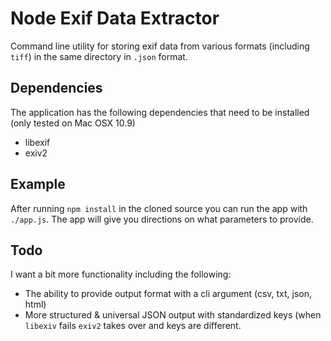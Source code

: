 # Node Exif Data Extractor
Command line utility for storing exif data from various formats (including `tiff`) in the same directory in `.json` format.

## Dependencies
The application has the following dependencies that need to be installed (only tested on Mac OSX 10.9)

- libexif
- exiv2

## Example
After running `npm install` in the cloned source you can run the app with `./app.js`. The app will give you directions on what parameters to provide.

## Todo
I want a bit more functionality including the following:

* The ability to provide output format with a cli argument (csv, txt, json, html)
* More structured & universal JSON output with standardized keys (when `libexiv` fails `exiv2` takes over and keys are different.
